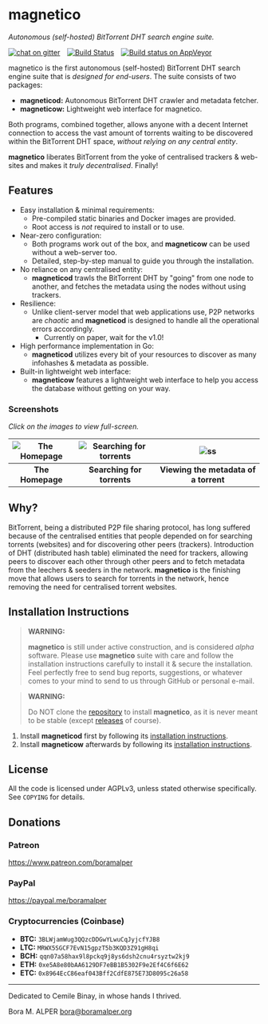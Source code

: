 # magnetico
*Autonomous (self-hosted) BitTorrent DHT search engine suite.*

[![chat on gitter](https://badges.gitter.im/gitterHQ/gitter.png)](https://gitter.im/magnetico-dev/magnetico-dev)&emsp;[![Build Status](https://travis-ci.org/boramalper/magnetico.svg?branch=master)](https://travis-ci.org/boramalper/magnetico)&emsp;[![Build status on AppVeyor](https://ci.appveyor.com/api/projects/status/u2jtbe6jutya7p0x/branch/go-rewrite?svg=true)](https://ci.appveyor.com/project/boramalper/magnetico/branch/go-rewrite)

magnetico is the first autonomous (self-hosted) BitTorrent DHT search engine suite that is *designed
for end-users*. The suite consists of two packages:

- **magneticod:** Autonomous BitTorrent DHT crawler and metadata fetcher.
- **magneticow:** Lightweight web interface for magnetico.

Both programs, combined together, allows anyone with a decent Internet connection to access the vast
amount of torrents waiting to be discovered within the BitTorrent DHT space, *without relying on any
central entity*.

**magnetico** liberates BitTorrent from the yoke of centralised trackers & web-sites and makes it
*truly decentralised*. Finally!

## Features
- Easy installation & minimal requirements:
  - Pre-compiled static binaries and Docker images are provided.
  - Root access is *not* required to install or to use.
- Near-zero configuration:
  - Both programs work out of the box, and **magneticow** can be used without a web-server too.
  - Detailed, step-by-step manual to guide you through the installation.
- No reliance on any centralised entity:
  - **magneticod** trawls the BitTorrent DHT by "going" from one node to another, and fetches the
    metadata using the nodes without using trackers.
- Resilience:
  - Unlike client-server model that web applications use, P2P networks are *chaotic* and
    **magneticod** is designed to handle all the operational errors accordingly.
    - Currently on paper, wait for the v1.0!
- High performance implementation in Go:
  - **magneticod** utilizes every bit of your resources to discover as many infohashes & metadata as
    possible.
- Built-in lightweight web interface:
  - **magneticow** features a lightweight web interface to help you access the database without
    getting on your way.

### Screenshots
*Click on the images to view full-screen.*

<!-- Use https://www.tablesgenerator.com/markdown_tables -->
| ![The Homepage](https://camo.githubusercontent.com/488606a87a3e1d7238c0539c6b9cf8429e2c8f16/68747470733a2f2f696d6775722e636f6d2f3634794433714e2e706e67) | ![Searching for torrents](https://camo.githubusercontent.com/0b6def355a17b944de163a11f77c17c1c622280c/68747470733a2f2f696d6775722e636f6d2f34786a733335382e706e67) | ![ss](https://camo.githubusercontent.com/0bd679ad8bbf038b50c082d80a8e0e37516c813e/68747470733a2f2f696d6775722e636f6d2f6c3354685065692e706e67) |
|:-------------------------------------------------------------------------------------------------------------------------------------------------------:|:-----------------------------------------------------------------------------------------------------------------------------------------------------------------:|:---------------------------------------------------------------------------------------------------------------------------------------------:|
|                                                                     __The Homepage__                                                                    |                                                                     __Searching for torrents__                                                                    |                                                     __Viewing the metadata of a torrent__                                                     |

## Why?
BitTorrent, being a distributed P2P file sharing protocol, has long suffered because of the
centralised entities that people depended on for searching torrents (websites) and for discovering
other peers (trackers). Introduction of DHT (distributed hash table) eliminated the need for
trackers, allowing peers to discover each other through other peers and to fetch metadata from the
leechers & seeders in the network. **magnetico** is the finishing move that allows users to search
for torrents in the network, hence removing the need for centralised torrent websites.

## Installation Instructions
> **WARNING:**
>
> **magnetico** is still under active construction, and is considered *alpha* software. Please
> use **magnetico** suite with care and follow the installation instructions carefully to install
> it & secure the installation. Feel perfectly free to send bug reports, suggestions, or whatever
> comes to your mind to send to us through GitHub or personal e-mail.

> **WARNING:**
>
> Do NOT clone the [repository](https://github.com/boramalper/magnetico) to install **magnetico**,
> as it is never meant to be stable (except
> [releases](https://github.com/boramalper/magnetico/releases) of course).

1. Install **magneticod** first by following its [installation instructions](cmd/magneticod/README.md).
2. Install **magneticow** afterwards by following its
   [installation instructions](cmd/magneticow/README.md).

## License

All the code is licensed under AGPLv3, unless stated otherwise specifically. See `COPYING` for
details.

## Donations
### Patreon
https://www.patreon.com/boramalper

### PayPal
https://paypal.me/boramalper

### Cryptocurrencies (Coinbase)
- **BTC:** `3BLWjamWug3QQzcDDGwYLwuCqJyjcfYJB8`
- **LTC:** `MRWX5SGCF7EvN15gpzT5b3KQD3Z91gH8qi`
- **BCH:** `qqn07a58hax9l8pckq9j8ys6dsh2cnu4rsyztw2kj9`
- **ETH:** `0xe5A8e80bAA6129DF7eBB1B5302F9e2Ef4C6f6E62`
- **ETC:** `0x8964EcC86eaf043Bff2CdfE875E73D8095c26a58`

----

Dedicated to Cemile Binay, in whose hands I thrived.

Bora M. ALPER <bora@boramalper.org>
